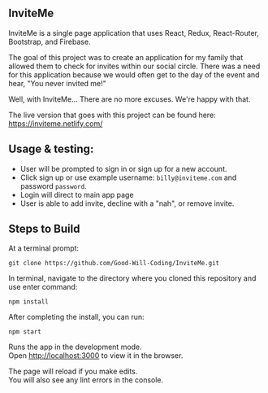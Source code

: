 ## InviteMe

InviteMe is a single page application that uses React, Redux, React-Router, Bootstrap, and Firebase.

The goal of this project was to create an application for my family that allowed them to check for invites within our social circle. There was a need for this application because we would often get to the day of the event and hear, "You never invited me!"

Well, with InviteMe... There are no more excuses. We're happy with that.

The live version that goes with this project can be found here:
https://inviteme.netlify.com/

## Usage & testing:

- User will be prompted to sign in or sign up for a new account.
- Click sign up or use example username: `billy@inviteme.com` and password `password`.
- Login will direct to main app page
- User is able to add invite, decline with a "nah", or remove invite.


 ## Steps to Build

At a terminal prompt:

`git clone https://github.com/Good-Will-Coding/InviteMe.git` 

In terminal, navigate to the directory where you cloned this repository and use
enter command:

`npm install`

After completing the install, you can run:

`npm start`

Runs the app in the development mode.<br>
Open [http://localhost:3000](http://localhost:3000) to view it in the browser.

The page will reload if you make edits.<br>
You will also see any lint errors in the console.

